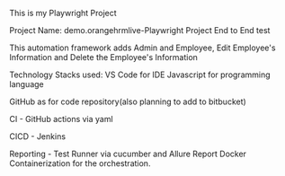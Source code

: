 This is my Playwright Project

Project Name: demo.orangehrmlive-Playwright Project End to End test


This automation framework adds Admin and Employee, Edit Employee's Information and Delete the Employee's Information

Technology Stacks used: VS Code for IDE Javascript for programming language

GitHub as for code repository(also planning to add to bitbucket)

CI - GitHub actions via yaml 

CICD - Jenkins 

Reporting - Test Runner via cucumber and Allure Report Docker Containerization for the orchestration.

